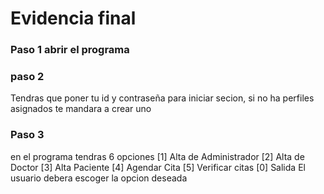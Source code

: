 
# Evidencia final
### Paso 1 abrir el programa

### paso 2
Tendras que poner tu id y contraseña para iniciar secion, si no ha perfiles asignados te mandara a crear uno 
### Paso 3
en el programa tendras 6 opciones
[1] Alta de Administrador
[2] Alta de Doctor 
[3] Alta Paciente
[4] Agendar Cita
[5] Verificar citas
[0] Salida
El usuario debera escoger la opcion deseada
